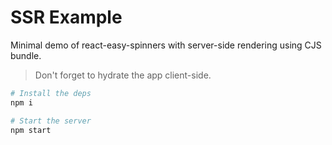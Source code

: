 # SSR Example

Minimal demo of react-easy-spinners with server-side rendering using CJS bundle.

> Don't forget to hydrate the app client-side.

```sh
# Install the deps
npm i

# Start the server
npm start
```
